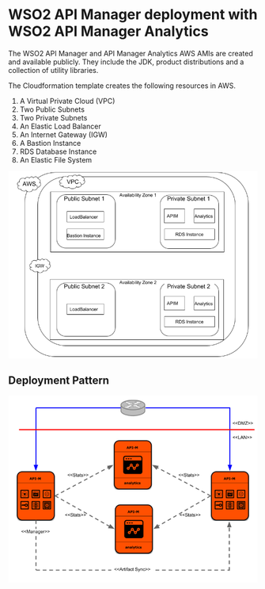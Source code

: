 # WSO2 API Manager deployment with WSO2 API Manager Analytics

The WSO2 API Manager and API Manager Analytics AWS AMIs are created and available publicly.
They include the JDK, product distributions and a collection of utility libraries.

The Cloudformation template creates the following resources in AWS.

1. A Virtual Private Cloud (VPC)
2. Two Public Subnets
3. Two Private Subnets
4. An Elastic Load Balancer
5. An Internet Gateway (IGW)
6. A Bastion Instance
7. RDS Database Instance
8. An Elastic File System

![vpc](images/vpc-diagram.png)

## Deployment Pattern

![deployement-diagram](images/deployment-diagram.png)

